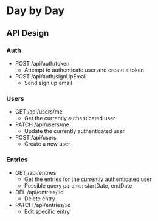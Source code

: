 Day by Day
==========

API Design
----------

### Auth

- POST /api/auth/token
  - Attempt to authenticate user and create a token
- POST /api/auth/signUpEmail
  - Send sign up email

### Users

- GET /api/users/me
  - Get the currently authenticated user
- PATCH /api/users/me
  - Update the currently authenticated user
- POST /api/users
  - Create a new user

### Entries

- GET /api/entries
  - Get the entries for the currently authenticated user
  - Possible query params: startDate, endDate
- DEL /api/entries/:id
  - Delete entry
- PATCH /api/entries/:id
  - Edit specific entry
